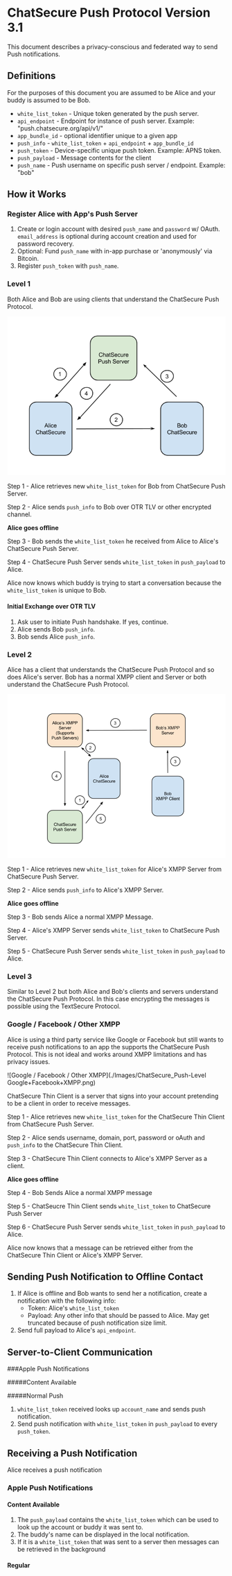 # ChatSecure Push Protocol Version 3.1

This document describes a privacy-conscious and federated way to send Push notifications.

## Definitions

For the purposes of this document you are assumed to be Alice and your buddy is assumed to be Bob.

* `white_list_token` - Unique token generated by the push server.
* `api_endpoint` - Endpoint for instance of push server. Example: "push.chatsecure.org/api/v1/"
* `app_bundle_id` - optional identifier unique to a given app
* `push_info` - `white_list_token` + `api_endpoint` + `app_bundle_id`
* `push_token` - Device-specific unique push token. Example: APNS token.
* `push_payload` - Message contents for the client
* `push_name` - Push username on specific push server / endpoint. Example: "bob"

## How it Works

### Register Alice with App's Push Server

1. Create or login account with desired `push_name` and `password` w/ OAuth. `email_address` is optional during account creation and used for password recovery.
2. Optional: Fund `push_name` with in-app purchase or 'anonymously' via Bitcoin.
3. Register `push_token` with `push_name`.


### Level 1

Both Alice and Bob are using clients that understand the ChatSecure Push Protocol.

![Level 1](./Images/ChatSecure_Push-Level_1.png)

Step 1 - Alice retrieves new `white_list_token` for Bob from ChatSecure Push Server.

Step 2 - Alice sends `push_info` to Bob over OTR TLV or other encrypted channel.

**Alice goes offline**

Step 3 - Bob sends the `white_list_token` he received from Alice to Alice's ChatSecure Push Server.

Step 4 - ChatSecure Push Server sends `white_list_token` in `push_payload` to Alice.

Alice now knows which buddy is trying to start a conversation because the `white_list_token` is unique to Bob.

#### Initial Exchange over OTR TLV

1. Ask user to initiate Push handshake. If yes, continue.
2. Alice sends Bob `push_info`.
3. Bob sends Alice `push_info`.

### Level 2

Alice has a client that understands the ChatSecure Push Protocol and so does Alice's server. Bob has a normal XMPP client and Server or both understand the ChatSecure Push Protocol.

![Level 2](./Images/ChatSecure_Push-Level_2.png)

Step 1 - Alice retrieves new `white_list_token` for Alice's XMPP Server from ChatSecure Push Server.

Step 2 - Alice sends `push_info` to Alice's XMPP Server.

**Alice goes offline**

Step 3 - Bob sends Alice a normal XMPP Message.

Step 4 - Alice's XMPP Server sends `white_list_token` to ChatSecure Push Server.

Step 5 - ChatSecure Push Server sends `white_list_token` in `push_payload` to Alice.

### Level 3

Similar to Level 2 but both Alice and Bob's clients and servers understand the ChatSecure Push Protocol. In this case encrypting the messages is possible using the TextSecure Protocol.

### Google / Facebook / Other XMPP

Alice is using a third party service like Google or Facebook but still wants to receive push notifications to an app the supports the ChatSecure Push Protocol. This is not ideal and works around XMPP limitations and has privacy issues.

![Google / Facebook / Other XMPP](./Images/ChatSecure_Push-Level Google+Facebook+XMPP.png)

ChatSecure Thin Client is a server that signs into your account pretending to be a client in order to receive messages.

Step 1 - Alice retrieves new `white_list_token` for the ChatSecure Thin Client from ChatSecure Push Server.

Step 2 - Alice sends username, domain, port, password or oAuth and `push_info` to the ChatSecure Thin Client.

Step 3 - ChatSecure Thin Client connects to Alice's XMPP Server as a client.

**Alice goes offline**

Step 4 - Bob Sends Alice a normal XMPP message

Step 5 - ChatSeucre Thin Client sends `white_list_token` to ChatSecure Push Server

Step 6 - ChatSecure Push Server sends `white_list_token` in `push_payload` to Alice.

Alice now knows that a message can be retrieved either from the ChatSecure Thin Client or Alice's XMPP Server.


## Sending Push Notification to Offline Contact

1. If Alice is offline and Bob wants to send her a notification, create a notification with the following info:
	* Token: Alice's `white_list_token`
	* Payload: Any other info that should be passed to Alice. May get truncated because of push notification size limit.
2. Send full payload to Alice's `api_endpoint`.

## Server-to-Client Communication

###Apple Push Notifications

#####Content Available


#####Normal Push

1. `white_list_token` received looks up `account_name` and sends push notification.
2. Send push notification with `white_list_token` in `push_payload` to every `push_token`.

## Receiving a Push Notification

Alice receives a push notification

### Apple Push Notifications

#### Content Available

1. The `push_payload` contains the `white_list_token` which can be used to look up the account or buddy it was sent to.
2. The buddy's name can be displayed in the local notification.
2. If it is a `white_list_token` that was sent to a server then messages can be retrieved in the background

#### Regular

